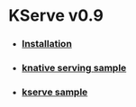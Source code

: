 # KServe v0.9

- ### [Installation](installation.md)
- ### [knative serving sample](knative-serving-sample.md)
- ### [kserve sample](kserve-sample.md)
